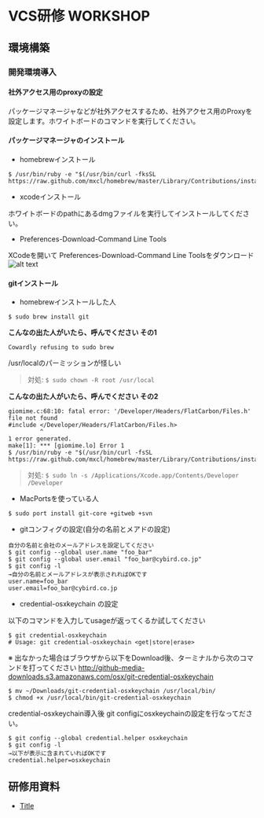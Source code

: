 # VCS研修 WORKSHOP
## 環境構築
###  開発環境導入
#### 社外アクセス用のproxyの設定

パッケージマネージャなどが社外アクセスするため、社外アクセス用のProxyを設定します。ホワイトボードのコマンドを実行してください。

#### パッケージマネージャのインストール

  * homebrewインストール

```
$ /usr/bin/ruby -e "$(/usr/bin/curl -fksSL https://raw.github.com/mxcl/homebrew/master/Library/Contributions/install_homebrew.rb)"
```

  * xcodeインストール

  ホワイトボードのpathにあるdmgファイルを実行してインストールしてください。

  * Preferences-Download-Command Line Tools

  XCodeを開いて Preferences-Download-Command Line Toolsをダウンロード
![alt text](https://github.com/umiyosh/git/blob/master/img/ins001.jpg?raw=true)

#### gitインストール

  * homebrewインストールした人

  ```
  $ sudo brew install git
  ```

**こんなの出た人がいたら、呼んでください その1**

  ```
  Cowardly refusing to sudo brew
  ```

/usr/localのパーミッションが怪しい
> 対処:
> <code>$ sudo chown -R root /usr/local</code>

**こんなの出た人がいたら、呼んでください その2**

  ```
  giomime.c:68:10: fatal error: '/Developer/Headers/FlatCarbon/Files.h' file not found
  #include </Developer/Headers/FlatCarbon/Files.h>
           ^
  1 error generated.
  make[1]: *** [giomime.lo] Error 1
  $ /usr/bin/ruby -e "$(/usr/bin/curl -fsSL https://raw.github.com/mxcl/homebrew/master/Library/Contributions/install_homebrew.rb)"
  ````

> 対処:
> <code>$ sudo ln -s /Applications/Xcode.app/Contents/Developer /Developer</code>

  * MacPortsを使っている人

  ```
  $ sudo port install git-core +gitweb +svn
  ```

  * gitコンフィグの設定(自分の名前とメアドの設定)

  ```
  自分の名前と会社のメールアドレスを設定してください
  $ git config --global user.name "foo_bar"
  $ git config --global user.email "foo_bar@cybird.co.jp"
  $ git config -l
  →自分の名前とメールアドレスが表示されればOKです
  user.name=foo_bar
  user.email=foo_bar@cybird.co.jp
  ```

  * credential-osxkeychain の設定

  以下のコマンドを入力してusageが返ってくるか試してください

  ```
  $ git credential-osxkeychain
  # Usage: git credential-osxkeychain <get|store|erase>
  ```

  ※ 出なかった場合はブラウザから以下をDownload後、ターミナルから次のコマンドを打ってください
  http://github-media-downloads.s3.amazonaws.com/osx/git-credential-osxkeychain

  ```
  $ mv ~/Downloads/git-credential-osxkeychain /usr/local/bin/
  $ chmod +x /usr/local/bin/git-credential-osxkeychain
  ```

  credential-osxkeychain導入後 git configにosxkeychainの設定を行なってださい。

  ```
  $ git config --global credential.helper osxkeychain
  $ git config -l
  →以下が表示に含まれていればOKです
  credential.helper=osxkeychain
  ```

## 研修用資料

* [Title](https://github.com/umiyosh/git/blob/master/README.md)

